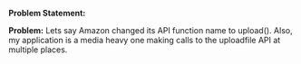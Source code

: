 **Problem Statement:**

**Problem:** Lets say Amazon changed its API function name to upload(). Also, my application is a media heavy one making calls to the
uploadfile API at multiple places.
